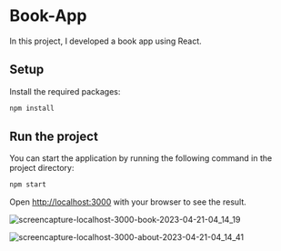 # Book-App

In this project, I developed a book app using React.

## Setup

Install the required packages:
``` bash
npm install
```

## Run the project

You can start the application by running the following command in the project directory:

``` bash
npm start
```

Open [http://localhost:3000](http://localhost:3000) with your browser to see the result.
 
 ![screencapture-localhost-3000-book-2023-04-21-04_14_19](https://user-images.githubusercontent.com/90520911/233518062-420497d4-a333-4c93-bd05-7de324f4cb51.png)
 
 
![screencapture-localhost-3000-about-2023-04-21-04_14_41](https://user-images.githubusercontent.com/90520911/233518072-af730539-1b0a-4c01-93e8-91e59d81f548.png)
